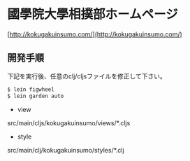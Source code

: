 # 國學院大學相撲部ホームページ

 [http://kokugakuinsumo.com/](http://kokugakuinsumo.com/)

## 開発手順

下記を実行後、任意のclj/cljsファイルを修正して下さい。

```sh
$ lein figwheel
$ lein garden auto
```

* view

src/main/cljs/kokugakuinsumo/views/*.cljs

* style

src/main/clj/kokugakuinsumo/styles/*.clj